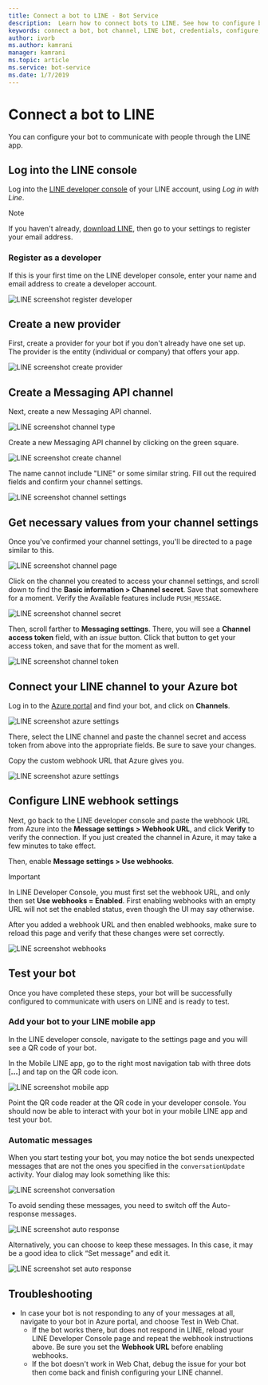 ```yaml
---
title: Connect a bot to LINE - Bot Service
description:  Learn how to connect bots to LINE. See how to configure bots to communicate with people through the LINE app. View troubleshooting tips.
keywords: connect a bot, bot channel, LINE bot, credentials, configure, phone
author: ivorb
ms.author: kamrani
manager: kamrani
ms.topic: article
ms.service: bot-service
ms.date: 1/7/2019
---
```


# Connect a bot to LINE

You can configure your bot to communicate with people through the LINE app.

## Log into the LINE console

Log into the [LINE developer console](https://developers.line.biz/console/register/messaging-api/provider/) of your LINE account, using *Log in with Line*. 

> [!NOTE]
> If you haven't already, [download LINE](https://line.me/), then go to your settings to register your email address.

### Register as a developer

If this is your first time on the LINE developer console, enter your name and email address to create a developer account.

![LINE screenshot register developer](./media/channels/LINE-screenshot-1.png)

## Create a new provider

First, create a provider for your bot if you don't already have one set up. The provider is the entity (individual or company) that offers your app.

![LINE screenshot create provider](./media/channels/LINE-screenshot-2.png)

## Create a Messaging API channel

Next, create a new Messaging API channel. 

![LINE screenshot channel type](./media/channels/LINE-channel-type-selection.png)

Create a new Messaging API channel by clicking on the green square.

![LINE screenshot create channel](./media/channels/LINE-create-channel.png)

The name cannot include "LINE" or some similar string. Fill out the required fields and confirm your channel settings.

![LINE screenshot channel settings](./media/channels/LINE-screenshot-4.png)

## Get necessary values from your channel settings

Once you've confirmed your channel settings, you'll be directed to a page similar to this.

![LINE screenshot channel page](./media/channels/LINE-screenshot-5.png)

Click on the channel you created to access your channel settings, and scroll down to find the **Basic information > Channel secret**. Save that somewhere for a moment. Verify the Available features include `PUSH_MESSAGE`.

![LINE screenshot channel secret](./media/channels/LINE-screenshot-6.png)

Then, scroll farther to **Messaging settings**. There, you will see a **Channel access token** field, with an *issue* button. Click that button to get your access token, and save that for the moment as well.

![LINE screenshot channel token](./media/channels/LINE-screenshot-8.png)

## Connect your LINE channel to your Azure bot

Log in to the [Azure portal](https://portal.azure.com/) and find your bot, and click on **Channels**. 

![LINE screenshot azure settings](./media/channels/LINE-channel-setting-2.png)

There, select the LINE channel and paste the channel secret and access token from above into the appropriate fields. Be sure to save your changes.

Copy the custom webhook URL that Azure gives you.

![LINE screenshot azure settings](./media/channels/LINE-channel-setting-1.png)

## Configure LINE webhook settings

Next, go back to the LINE developer console and paste the webhook URL from Azure into the **Message settings > Webhook URL**, and click **Verify** to verify the connection. If you just created the channel in Azure, it may take a few minutes to take effect.

Then, enable **Message settings > Use webhooks**.

> [!IMPORTANT]
> In LINE Developer Console, you must first set the webhook URL, and only then set **Use webhooks = Enabled**. First enabling webhooks with an empty URL will not set the enabled status, even though the UI may say otherwise.

After you added a webhook URL and then enabled webhooks, make sure to reload this page and verify that these changes were set correctly.

![LINE screenshot webhooks](./media/channels/LINE-screenshot-9.png)

## Test your bot

Once you have completed these steps, your bot will be successfully configured to communicate with users on LINE and is ready to test.

### Add your bot to your LINE mobile app

In the LINE developer console, navigate to the settings page and you will see a QR code of your bot. 

In the Mobile LINE app, go to the right most navigation tab with three dots [**...**] and tap on the QR code icon. 

![LINE screenshot mobile app](./media/channels/LINE-screenshot-12.jpg)

Point the QR code reader at the QR code in your developer console. You should now be able to interact with your bot in your mobile LINE app and test your bot.

### Automatic messages

When you start testing your bot, you may notice the bot sends unexpected messages that are not the ones you specified in the `conversationUpdate` activity.  Your dialog may look something like this:

![LINE screenshot conversation](./media/channels/LINE-screenshot-conversation.jpg)

To avoid sending these messages, you need to switch off the Auto-response messages.

![LINE screenshot auto response](./media/channels/LINE-screenshot-10.png)

Alternatively, you can choose to keep these messages. In this case, it may be a good idea to click “Set message” and edit it.

![LINE screenshot set auto response](./media/channels/LINE-screenshot-11.png)

## Troubleshooting

* In case your bot is not responding to any of your messages at all, navigate to your bot in Azure portal, and choose Test in Web Chat.  
    * If the bot works there, but does not respond in LINE, reload your LINE Developer Console page and repeat the webhook instructions above. Be sure you set the **Webhook URL** before enabling webhooks.
    * If the bot doesn't work in Web Chat, debug the issue for your bot then come back and finish configuring your LINE channel.

